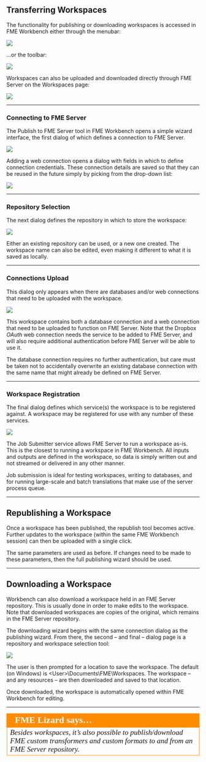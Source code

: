 ## Transferring Workspaces ##

The functionality for publishing or downloading workspaces is accessed in FME Workbench either through the menubar:

![](./Images/Img1.004.PublishMenubar.png)

...or the toolbar:

![](./Images/Img1.005.PublishToolbar.png)

Workspaces can also be uploaded and downloaded directly through FME Server on the Workspaces page:

![](./Images/Img1.006.UploadDownloadServer.png)

---

### Connecting to FME Server ###

The Publish to FME Server tool in FME Workbench opens a simple wizard interface, the first dialog of which defines a connection to FME Server.

![](./Images/Img1.007.PublishToServerConnect.png)

Adding a web connection opens a dialog with fields in which to define connection credentials. These connection details are saved so that they can be reused in the future simply by picking from the drop-down list:

![](./Images/Img1.008.SelectServerConnect.png)

---

### Repository Selection ###

The next dialog defines the repository in which to store the workspace:

![](./Images/Img1.009.PublishToServerRepository.png)

Either an existing repository can be used, or a new one created. The workspace name can also be edited, even making it different to what it is saved as locally.

---

### Connections Upload ###

This dialog only appears when there are databases and/or web connections that need to be uploaded with the workspace.

![](./Images/Img1.010.PublishWizardConnections.png)

This workspace contains both a database connection and a web connection that need to be uploaded to function on FME Server. Note that the Dropbox *OAuth* web connection needs the service to be added to FME Server, and will also require additional authentication before FME Server will be able to use it.

The database connection requires no further authentication, but care must be taken not to accidentally overwrite an existing database connection with the same name that might already be defined on FME Server.

---

### Workspace Registration ###

The final dialog defines which service(s) the workspace is to be registered against. A workspace may be registered for use with any number of these services.

![](./Images/Img1.011.PublishToServerRegistration.png)

The Job Submitter service allows FME Server to run a workspace as-is. This is the closest to running a workspace in FME Workbench. All inputs and outputs are defined in the workspace, so data is simply written out and not streamed or delivered in any other manner.

Job submission is ideal for testing workspaces, writing to databases, and for running large-scale and batch translations that make use of the server process queue.

---

## Republishing a Workspace ##

Once a workspace has been published, the republish tool becomes active. Further updates to the workspace (within the same FME Workbench session) can then be uploaded with a single click.

The same parameters are used as before. If changes need to be made to these parameters, then the full publishing wizard should be used.

---

## Downloading a Workspace ##

Workbench can also download a workspace held in an FME Server repository. This is usually done in order to make edits to the workspace. Note that downloaded workspaces are copies of the original, which remains in the FME Server repository.

The downloading wizard begins with the same connection dialog as the publishing wizard. From there, the second – and final – dialog page is a repository and workspace selection tool:

![](./Images/Img1.012.DownloadFromServerRepository.png)

The user is then prompted for a location to save the workspace. The default (on Windows) is &lt;User&gt;\Documents\FME\Workspaces. The workspace – and any resources – are then downloaded and saved to that location.

Once downloaded, the workspace is automatically opened within FME Workbench for editing.

---

<table style="border-spacing: 0px">
<tr>
<td style="vertical-align:middle;background-color:darkorange;border: 2px solid darkorange">
<i class="fa fa-quote-left fa-lg fa-pull-left fa-fw" style="color:white;padding-right: 12px;vertical-align:text-top"></i>
<span style="color:white;font-size:x-large;font-weight: bold;font-family:serif">FME Lizard says…</span>
</td>
</tr>

<tr>
<td style="border: 1px solid darkorange">
<span style="font-family:serif; font-style:italic; font-size:larger">
Besides workspaces, it’s also possible to publish/download FME custom transformers and custom formats to and from an FME Server repository.
</span>
</td>
</tr>
</table>
